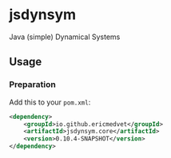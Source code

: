 # jsdynsym
Java (simple) Dynamical Systems

## Usage

### Preparation

Add this to your `pom.xml`:
```xml
<dependency>
    <groupId>io.github.ericmedvet</groupId>
    <artifactId>jsdynsym.core</artifactId>
    <version>0.10.4-SNAPSHOT</version>
</dependency>
```
